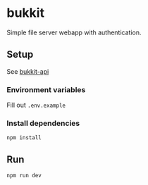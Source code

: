 # bukkit

Simple file server webapp with authentication.

## Setup

See [bukkit-api](https://github.com/martig3/mert-bucket-api)

### Environment variables

Fill out `.env.example`

### Install dependencies

`npm install`

## Run

`npm run dev`
